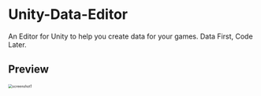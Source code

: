 # Unity-Data-Editor
An Editor for Unity to help you create data for your games. Data First, Code Later.

## Preview

<img src="D:\Projects\Unity Projects\Framework\Unity-Data-Editor\Docs\screenshot1.png" alt="screenshot1" style="zoom:50%;" />